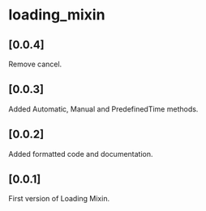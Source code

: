 # loading_mixin

## [0.0.4]

Remove cancel.

## [0.0.3]

Added Automatic, Manual and PredefinedTime methods.

## [0.0.2]

Added formatted code and documentation.

## [0.0.1]

First version of Loading Mixin.

